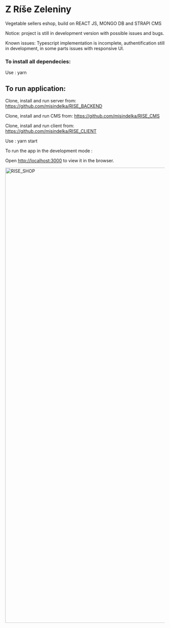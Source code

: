 # Z Ríše Zeleniny

Vegetable sellers eshop, build on REACT JS, MONGO DB and STRAPI CMS

Notice: project is still in development version with possible issues and bugs.

Known issues: Typescript implementation is incomplete, authentification still in development, in some parts issues with responsive UI.

### To install all dependecies:

 Use :  yarn 

## To run application:

Clone, install and run server from: https://github.com/misindelka/RISE_BACKEND

Clone, install and run CMS from: https://github.com/misindelka/RISE_CMS

Clone, install and run client from: https://github.com/misindelka/RISE_CLIENT


Use : yarn start

To run the app in the development mode :

Open [http://localhost:3000](http://localhost:3000) to view it in the browser.

<img width="1437" alt="RISE_SHOP" src="https://user-images.githubusercontent.com/57225644/116884127-aa402f80-ac26-11eb-9cc7-2daaa0d66386.png">


 


